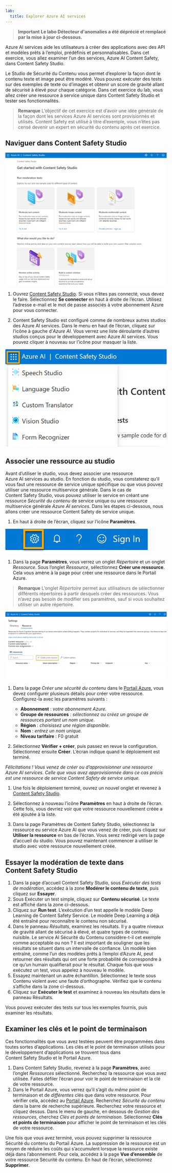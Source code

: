 ```yaml
---
lab:
  title: Explorer Azure AI services
---
```


> **Important**
> **Le labo Détecteur d'anomalies a été déprécié et remplacé par la mise à jour ci-dessous.**

Azure AI services aide les utilisateurs à créer des applications avec des API et modèles prêts à l’emploi, prédéfinis et personnalisables. Dans cet exercice, vous allez examiner l’un des services, Azure AI Content Safety, dans Content Safety Studio. 

Le Studio de Sécurité du Contenu vous permet d’explorer la façon dont le contenu texte et image peut être modéré. Vous pouvez exécuter des tests sur des exemples de texte ou d’images et obtenir un score de gravité allant de sécurisé à élevé pour chaque catégorie. Dans cet exercice du lab, vous allez créer une ressource à service unique dans Content Safety Studio et tester ses fonctionnalités. 

> **Remarque** L’objectif de cet exercice est d’avoir une idée générale de la façon dont les services Azure AI services sont provisionnés et utilisés. Content Safety est utilisé à titre d’exemple, vous n’êtes pas censé devenir un expert en sécurité du contenu après cet exercice.

## Naviguer dans Content Safety Studio 

![Capture d’écran de la page d’accueil de Content Safety Studio.](./media/content-safety/content-safety-getting-started.png)


1. Ouvrez [Content Safety Studio](https://contentsafety.cognitive.azure.com?azure-portal=true). Si vous n’êtes pas connecté, vous devez le faire. Sélectionnez **Se connecter** en haut à droite de l’écran. Utilisez l’adresse e-mail et le mot de passe associés à votre abonnement Azure pour vous connecter. 

1. Content Safety Studio est configuré comme de nombreux autres studios des Azure AI services. Dans le menu en haut de l’écran, cliquez sur l’icône à gauche d’*Azure AI*. Vous verrez une liste déroulante d’autres studios conçus pour le développement avec Azure AI services. Vous pouvez cliquer à nouveau sur l’icône pour masquer la liste.

![Capture d’écran du menu de Content Safety Studio avec une sélection bascule ouverte pour passer à d’autres studios.](./media/content-safety/studio-toggle-icon.png)  

## Associer une ressource au studio 

Avant d’utiliser le studio, vous devez associer une ressource Azure AI services au studio. En fonction du studio, vous constaterez qu’il vous faut une ressource de service unique spécifique ou que vous pouvez utiliser une ressource multiservice générale. Dans le cas de Content Safety Studio, vous pouvez utiliser le service en créant une ressource *Sécurité du contenu* de service unique ou une ressource multiservice générale *Azure AI services*. Dans les étapes ci-dessous, nous allons créer une ressource Content Safety de service unique. 

1. En haut à droite de l’écran, cliquez sur l’icône **Paramètres**. 

![Capture d’écran de l’icône des paramètres en haut à droite de l’écran, à côté des icônes de cloche, du point d’interrogation et du sourire.](./media/content-safety/settings-toggle.png)

1. Dans la page **Paramètres**, vous verrez un onglet *Répertoire* et un onglet *Ressource*. Sous l’onglet *Ressource*, sélectionnez **Créer une ressource**. Cela vous amène à la page pour créer une ressource dans le Portail Azure.

> **Remarque** L’onglet *Répertoire* permet aux utilisateurs de sélectionner différents répertoires à partir desquels créer des ressources. Vous n’avez pas besoin de modifier ses paramètres, sauf si vous souhaitez utiliser un autre répertoire. 

![Capture d’écran montrant où sélectionner « Créer une ressource » dans la page des paramètres de Content Safety Studio.](./media/content-safety/create-new-resource-from-studio.png)

1. Dans la page *Créer une sécurité du contenu* dans le [Portail Azure](https://portal.azure.com?auzre-portal=true), vous devez configurer plusieurs détails pour créer votre ressource. Configurez-la avec les paramètres suivants :
    - **Abonnement** : *votre abonnement Azure*.
    - **Groupe de ressources** : *sélectionnez ou créez un groupe de ressources portant un nom unique*.
    - **Région** : *choisissez une région disponible*.
    - **Nom** : *entrez un nom unique.*
    - **Niveau tarifaire** : F0 gratuit

1. Sélectionnez **Vérifier + créer**, puis passez en revue la configuration. Sélectionnez ensuite **Créer**. L’écran indique quand le déploiement est terminé. 

*Félicitations ! Vous venez de créer ou d’approvisionner une ressource Azure AI services. Celle que vous avez approvisionnée dans ce cas précis est une ressource de service Content Safety de service unique.*

1. Une fois le déploiement terminé, ouvrez un nouvel onglet et revenez à [Content Safety Studio](https://contentsafety.cognitive.azure.com?azure-portal=true). 

1. Sélectionnez à nouveau l’icône **Paramètres** en haut à droite de l’écran. Cette fois, vous devriez voir que votre ressource nouvellement créée a été ajoutée à la liste.  

1. Dans la page Paramètres de Content Safety Studio, sélectionnez la ressource eu service Azure AI que vous venez de créer, puis cliquez sur **Utiliser la ressource** en bas de l’écran. Vous serez redirigé vers la page d’accueil du studio. Vous pouvez maintenant commencer à utiliser le studio avec votre ressource nouvellement créée.

## Essayer la modération de texte dans Content Safety Studio

1. Dans la page d’accueil Content Safety Studio, sous *Exécuter des tests de modération*, accédez à la zone **Modérer le contenu de texte**, puis cliquez sur **Essayer**.
1. Sous Exécuter un test simple, cliquez sur **Contenu sécurisé**. Le texte est affiché dans la zone ci-dessous. 
1. Cliquez sur **Run test**. L’exécution d’un test appelle le modèle Deep Learning de Content Safety Service. Le modèle Deep Learning a déjà été entraîné pour reconnaître le contenu non sécurisé.
1. Dans le panneau *Résultats*, examinez les résultats. Il y a quatre niveaux de gravité allant de sécurisé à élevé, et quatre types de contenu nuisible. Le service AI Sécurité du Contenu considère-t-il cet exemple comme acceptable ou non ? Il est important de souligner que les résultats se situent dans un intervalle de confiance. Un modèle bien entraîné, comme l’un des modèles prêts à l’emploi d’Azure AI, peut retourner des résultats qui ont une forte probabilité de correspondre à ce qu’un humain qualifierait pour le résultat. Chaque fois que vous exécutez un test, vous appelez à nouveau le modèle. 
1. Essayez maintenant un autre échantillon. Sélectionnez le texte sous Contenu violent avec une faute d’orthographe. Vérifiez que le contenu s’affiche dans la zone ci-dessous.
1. Cliquez sur **Exécuter le test** et examinez à nouveau les résultats dans le panneau Résultats. 

Vous pouvez exécuter des tests sur tous les exemples fournis, puis examiner les résultats.

## Examiner les clés et le point de terminaison

Ces fonctionnalités que vous avez testées peuvent être programmées dans toutes sortes d’applications. Les clés et le point de terminaison utilisés pour le développement d’applications se trouvent tous dans Content Safety Studio et le Portail Azure. 

1. Dans Content Safety Studio, revenez à la page **Paramètres**, avec l’onglet *Ressources* sélectionné. Recherchez la ressource que vous avez utilisée. Faites défiler l’écran pour voir le point de terminaison et la clé de votre ressource. 
1. Dans le Portail Azure, vous verrez qu’il s’agit du *même* point de terminaison et de *différentes* clés que dans votre ressource. Pour vérifier cela, accédez au [Portail Azure](https://portal.azure.com?auzre-portal=true). Recherchez *Sécurité du contenu* dans la barre de recherche supérieure. Recherchez votre ressource et cliquez dessus. Dans le menu de gauche, en dessous de *Gestion des ressources*, cherchez *Clés et points de terminaison*. Sélectionnez **Clés et points de terminaison** pour afficher le point de terminaison et les clés de votre ressource. 

Une fois que vous avez terminé, vous pouvez supprimer la ressource Sécurité du contenu du Portail Azure. La suppression de la ressource est un moyen de réduire les coûts qui s’accumulent lorsque la ressource existe déjà dans l’abonnement. Pour cela, accédez à la page **Vue d’ensemble** de votre ressource Sécurité du contenu. En haut de l’écran, sélectionnez **Supprimer**. 
